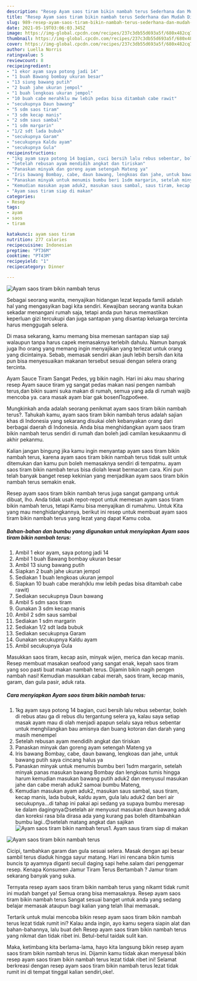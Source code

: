 ```yaml
---
description: "Resep Ayam saos tiram bikin nambah terus Sederhana dan Mudah Dibuat"
title: "Resep Ayam saos tiram bikin nambah terus Sederhana dan Mudah Dibuat"
slug: 989-resep-ayam-saos-tiram-bikin-nambah-terus-sederhana-dan-mudah-dibuat
date: 2021-05-19T03:06:03.345Z
image: https://img-global.cpcdn.com/recipes/237c3db55d693a5f/680x482cq70/ayam-saos-tiram-bikin-nambah-terus-foto-resep-utama.jpg
thumbnail: https://img-global.cpcdn.com/recipes/237c3db55d693a5f/680x482cq70/ayam-saos-tiram-bikin-nambah-terus-foto-resep-utama.jpg
cover: https://img-global.cpcdn.com/recipes/237c3db55d693a5f/680x482cq70/ayam-saos-tiram-bikin-nambah-terus-foto-resep-utama.jpg
author: Luella Norris
ratingvalue: 5
reviewcount: 8
recipeingredient:
- "1 ekor ayam saya potong jadi 14"
- "1 buah Bawang bombay ukuran besar"
- "13 siung bawang putih"
- "2 buah jahe ukuran jempol"
- "1 buah lengkoas ukuran jempol"
- "10 buah cabe merahklu mw lebih pedas bisa ditambah cabe rawit"
- "secukupnya Daun bawang"
- "5 sdm saos tiram"
- "3 sdm kecap manis"
- "2 sdm saus sambal"
- "1 sdm margarin"
- "1/2 sdt lada bubuk"
- "secukupnya Garam"
- "secukupnya Kaldu ayam"
- "secukupnya Gula"
recipeinstructions:
- "1kg ayam saya potong 14 bagian, cuci bersih lalu rebus sebentar, boleh di rebus atau ga di rebus dlu tergantung selera ya, kalau saya setiap masak ayam mau di olah menjadi apapun selalu saya rebus sebentar untuk menghilangkan bau amisnya dan buang kotoran dan darah yang masih menempel"
- "Setelah rebusan ayam mendidih angkat dan tiriskan"
- "Panaskan minyak dan goreng ayam setengah Mateng ya"
- "Iris bawang Bombay, cabe, daun bawang, lengkoas dan jahe, untuk bawang putih saya cincang halus ya"
- "Panaskan minyak untuk menumis bumbu beri 1sdm margarin, setelah minyak panas masukan bawang Bombay dan lengkoas tumis hingga harum kemudian masukan bawang putih aduk2 dan menyusul masukan jahe dan cabe merah aduk2 samoai bumbu Mateng,"
- "Kemudian masukan ayam aduk2, masukan saus sambal, saus tiram, kecap manis, lada bubuk, kaldu ayam, gula lalu aduk2 dan beri air secukupnya...di tahap ini pakai api sedang ya supaya bumbu meresap ke dalam dagingnya😊setelah air menyusut masukan daun bawang aduk dan koreksi rasa bila dirasa ada yang kurang pas boleh ditambahkan bumbu lagi..😊setelah matang angkat dan sajikan"
- "Ayam saus tiram siap di makan"
categories:
- Resep
tags:
- ayam
- saos
- tiram

katakunci: ayam saos tiram 
nutrition: 277 calories
recipecuisine: Indonesian
preptime: "PT36M"
cooktime: "PT43M"
recipeyield: "1"
recipecategory: Dinner

---
```



![Ayam saos tiram bikin nambah terus](https://img-global.cpcdn.com/recipes/237c3db55d693a5f/680x482cq70/ayam-saos-tiram-bikin-nambah-terus-foto-resep-utama.jpg)

Sebagai seorang wanita, menyajikan hidangan lezat kepada famili adalah hal yang mengasyikan bagi kita sendiri. Kewajiban seorang  wanita bukan sekadar menangani rumah saja, tetapi anda pun harus memastikan keperluan gizi tercukupi dan juga santapan yang disantap keluarga tercinta harus menggugah selera.

Di masa  sekarang, kamu memang bisa memesan santapan siap saji walaupun tanpa harus capek memasaknya terlebih dahulu. Namun banyak juga lho orang yang memang ingin menyajikan yang terlezat untuk orang yang dicintainya. Sebab, memasak sendiri akan jauh lebih bersih dan kita pun bisa menyesuaikan makanan tersebut sesuai dengan selera orang tercinta. 

Ayam Sauce Tiram Sangat Pedes, yg bikin nagih. Hari ini aku mau sharing resep Ayam sauce tiram yg sangat pedas makan nasi pengen nambah terus,dan bikin suami suka makan di rumah, semua yang ada di rumah wajib mencoba ya. cara masak ayam biar gak bosenПодробнее.

Mungkinkah anda adalah seorang penikmat ayam saos tiram bikin nambah terus?. Tahukah kamu, ayam saos tiram bikin nambah terus adalah sajian khas di Indonesia yang sekarang disukai oleh kebanyakan orang dari berbagai daerah di Indonesia. Anda bisa menghidangkan ayam saos tiram bikin nambah terus sendiri di rumah dan boleh jadi camilan kesukaanmu di akhir pekanmu.

Kalian jangan bingung jika kamu ingin menyantap ayam saos tiram bikin nambah terus, karena ayam saos tiram bikin nambah terus tidak sulit untuk ditemukan dan kamu pun boleh memasaknya sendiri di tempatmu. ayam saos tiram bikin nambah terus bisa diolah lewat bermacam cara. Kini pun telah banyak banget resep kekinian yang menjadikan ayam saos tiram bikin nambah terus semakin enak.

Resep ayam saos tiram bikin nambah terus juga sangat gampang untuk dibuat, lho. Anda tidak usah repot-repot untuk memesan ayam saos tiram bikin nambah terus, tetapi Kamu bisa menyajikan di rumahmu. Untuk Kita yang mau menghidangkannya, berikut ini resep untuk membuat ayam saos tiram bikin nambah terus yang lezat yang dapat Kamu coba.

<!--inarticleads1-->

##### Bahan-bahan dan bumbu yang digunakan untuk menyiapkan Ayam saos tiram bikin nambah terus:

1. Ambil 1 ekor ayam, saya potong jadi 14
1. Ambil 1 buah Bawang bombay ukuran besar
1. Ambil 13 siung bawang putih
1. Siapkan 2 buah jahe ukuran jempol
1. Sediakan 1 buah lengkoas ukuran jempol
1. Siapkan 10 buah cabe merah(klu mw lebih pedas bisa ditambah cabe rawit)
1. Sediakan secukupnya Daun bawang
1. Ambil 5 sdm saos tiram
1. Gunakan 3 sdm kecap manis
1. Ambil 2 sdm saus sambal
1. Sediakan 1 sdm margarin
1. Sediakan 1/2 sdt lada bubuk
1. Sediakan secukupnya Garam
1. Gunakan secukupnya Kaldu ayam
1. Ambil secukupnya Gula


Masukkan saos tiram, kecap asin, minyak wijen, merica dan kecap manis. Resep membuat masakan seafood yang sangat enak, kepah saos tiram yang soo pasti buat makan nambah terus. Dijamin bikin nagih pengen nambah nasi! Kemudian masukkan cabai merah, saos tiram, kecap manis, garam, dan gula pasir, aduk rata. 

<!--inarticleads2-->

##### Cara menyiapkan Ayam saos tiram bikin nambah terus:

1. 1kg ayam saya potong 14 bagian, cuci bersih lalu rebus sebentar, boleh di rebus atau ga di rebus dlu tergantung selera ya, kalau saya setiap masak ayam mau di olah menjadi apapun selalu saya rebus sebentar untuk menghilangkan bau amisnya dan buang kotoran dan darah yang masih menempel
1. Setelah rebusan ayam mendidih angkat dan tiriskan
1. Panaskan minyak dan goreng ayam setengah Mateng ya
1. Iris bawang Bombay, cabe, daun bawang, lengkoas dan jahe, untuk bawang putih saya cincang halus ya
1. Panaskan minyak untuk menumis bumbu beri 1sdm margarin, setelah minyak panas masukan bawang Bombay dan lengkoas tumis hingga harum kemudian masukan bawang putih aduk2 dan menyusul masukan jahe dan cabe merah aduk2 samoai bumbu Mateng,
1. Kemudian masukan ayam aduk2, masukan saus sambal, saus tiram, kecap manis, lada bubuk, kaldu ayam, gula lalu aduk2 dan beri air secukupnya...di tahap ini pakai api sedang ya supaya bumbu meresap ke dalam dagingnya😊setelah air menyusut masukan daun bawang aduk dan koreksi rasa bila dirasa ada yang kurang pas boleh ditambahkan bumbu lagi..😊setelah matang angkat dan sajikan
<img src="//assets-global.cpcdn.com/assets/icons/button_play-2c75c40dde080a61004c1f40b05d8f140eaff45d7e9e6481dc71c63d2e7c4909.png" alt="Ayam saos tiram bikin nambah terus">1. Ayam saus tiram siap di makan
<img src="//assets-global.cpcdn.com/assets/icons/button_play-2c75c40dde080a61004c1f40b05d8f140eaff45d7e9e6481dc71c63d2e7c4909.png" alt="Ayam saos tiram bikin nambah terus">

Cicipi, tambahkan garam dan gula sesuai selera. Masak dengan api besar sambil terus diaduk hingga sayur matang. Hari ini rencana bikin tumis buncis tp ayamnya diganti secuil daging sapi hehe.salam dari penggemar resep. Kenapa Konsumen Jamur Tiram Terus Bertambah ? Jamur tiram sekarang banyak yang suka. 

Ternyata resep ayam saos tiram bikin nambah terus yang nikamt tidak rumit ini mudah banget ya! Semua orang bisa memasaknya. Resep ayam saos tiram bikin nambah terus Sangat sesuai banget untuk anda yang sedang belajar memasak ataupun bagi kalian yang telah lihai memasak.

Tertarik untuk mulai mencoba bikin resep ayam saos tiram bikin nambah terus lezat tidak rumit ini? Kalau anda ingin, ayo kamu segera siapin alat dan bahan-bahannya, lalu buat deh Resep ayam saos tiram bikin nambah terus yang nikmat dan tidak ribet ini. Betul-betul taidak sulit kan. 

Maka, ketimbang kita berlama-lama, hayo kita langsung bikin resep ayam saos tiram bikin nambah terus ini. Dijamin kamu tiidak akan menyesal bikin resep ayam saos tiram bikin nambah terus lezat tidak ribet ini! Selamat berkreasi dengan resep ayam saos tiram bikin nambah terus lezat tidak rumit ini di tempat tinggal kalian sendiri,oke!.

